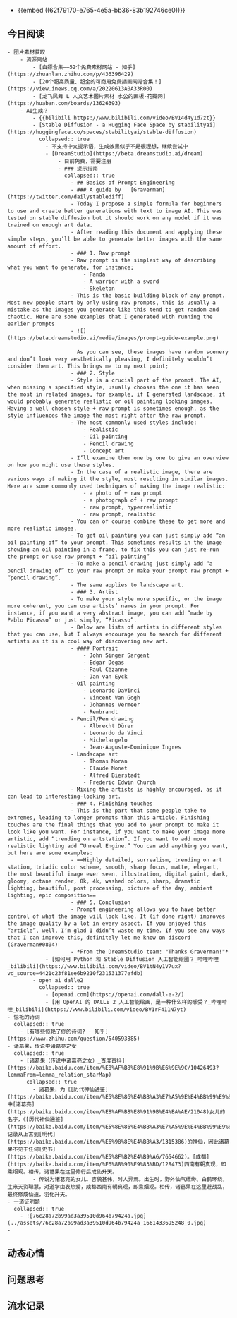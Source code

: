 - {{embed ((62f79170-e765-4e5a-bb36-83b192746ce0))}}
## 今日阅读
	- 图片素材获取
		- 资源网站
			- [白嫖合集——52个免费素材网站 - 知乎](https://zhuanlan.zhihu.com/p/436396429)
			- [20个超高质量、超全的可商用免费插画网站合集！](https://view.inews.qq.com/a/20220613A0A33R00)
			- [龙飞凤舞 L_人文艺术图片素材_水公的画板-花瓣网](https://huaban.com/boards/13626393)
		- AI生成？
			- {{bilibili https://www.bilibili.com/video/BV14d4y1d7zt}}
			- [Stable Diffusion - a Hugging Face Space by stabilityai](https://huggingface.co/spaces/stabilityai/stable-diffusion)
			  collapsed:: true
				- 不支持中文提示语，生成效果似乎不是很理想，继续尝试中
				- [DreamStudio](https://beta.dreamstudio.ai/dream)
					- 目前免费，需要注册
					- ### 提示指南
					  collapsed:: true
						- ## Basics of Prompt Engineering
						- ### A guide by   [Graverman](https://twitter.com/dailystablediff)
						- Today I propose a simple formula for beginners to use and create better generations with text to image AI. This was tested on stable diffusion but it should work on any model if it was trained on enough art data.
						- After reading this document and applying these simple steps, you’ll be able to generate better images with the same amount of effort.
						- ### 1. Raw prompt
						- Raw prompt is the simplest way of describing what you want to generate, for instance;
							- Panda
							- A warrior with a sword
							- Skeleton
						- This is the basic building block of any prompt. Most new people start by only using raw prompts, this is usually a mistake as the images you generate like this tend to get random and chaotic. Here are some examples that I generated with running the earlier prompts
						- ![](https://beta.dreamstudio.ai/media/images/prompt-guide-example.png)
						  
						  As you can see, these images have random scenery and don’t look very aesthetically pleasing, I definitely wouldn’t consider them art. This brings me to my next point;
						- ### 2. Style
						- Style is a crucial part of the prompt. The AI, when missing a specified style, usually chooses the one it has seen the most in related images, for example, if I generated landscape, it would probably generate realistic or oil painting looking images. Having a well chosen style + raw prompt is sometimes enough, as the style influences the image the most right after the raw prompt.
						- The most commonly used styles include:
							- Realistic
							- Oil painting
							- Pencil drawing
							- Concept art
						- I’ll examine them one by one to give an overview on how you might use these styles.
						- In the case of a realistic image, there are various ways of making it the style, most resulting in similar images. Here are some commonly used techniques of making the image realistic:
							- a photo of + raw prompt
							- a photograph of + raw prompt
							- raw prompt, hyperrealistic
							- raw prompt, realistic
						- You can of course combine these to get more and more realistic images.
						- To get oil painting you can just simply add “an oil painting of” to your prompt. This sometimes results in the image showing an oil painting in a frame, to fix this you can just re-run the prompt or use raw prompt + “oil painting”
						- To make a pencil drawing just simply add “a pencil drawing of” to your raw prompt or make your prompt raw prompt + “pencil drawing”.
						- The same applies to landscape art.
						- ### 3. Artist
						- To make your style more specific, or the image more coherent, you can use artists’ names in your prompt. For instance, if you want a very abstract image, you can add “made by Pablo Picasso” or just simply, “Picasso”.
						- Below are lists of artists in different styles that you can use, but I always encourage you to search for different artists as it is a cool way of discovering new art.
						- #### Portrait
							- John Singer Sargent
							- Edgar Degas
							- Paul Cézanne
							- Jan van Eyck
						- Oil painting
							- Leonardo DaVinci
							- Vincent Van Gogh
							- Johannes Vermeer
							- Rembrandt
						- Pencil/Pen drawing
							- Albrecht Dürer
							- Leonardo da Vinci
							- Michelangelo
							- Jean-Auguste-Dominique Ingres
						- Landscape art
							- Thomas Moran
							- Claude Monet
							- Alfred Bierstadt
							- Frederic Edwin Church
						- Mixing the artists is highly encouraged, as it can lead to interesting-looking art.
						- ### 4. Finishing touches
						- This is the part that some people take to extremes, leading to longer prompts than this article. Finishing touches are the final things that you add to your prompt to make it look like you want. For instance, if you want to make your image more artistic, add “trending on artstation”. If you want to add more realistic lighting add “Unreal Engine.” You can add anything you want, but here are some examples:
						- ==Highly detailed, surrealism, trending on art station, triadic color scheme, smooth, sharp focus, matte, elegant, the most beautiful image ever seen, illustration, digital paint, dark, gloomy, octane render, 8k, 4k, washed colors, sharp, dramatic lighting, beautiful, post processing, picture of the day, ambient lighting, epic composition==
						- ### 5. Conclusion
						- Prompt engineering allows you to have better control of what the image will look like. It (if done right) improves the image quality by a lot in every aspect. If you enjoyed this “article”, well, I’m glad I didn’t waste my time. If you see any ways that I can improve this, definitely let me know on discord (Graverman#0804)
						- *From the DreamStudio team: "Thanks Graverman!"*
				- [如何用 Python 和 Stable Diffusion 人工智能绘图？_哔哩哔哩_bilibili](https://www.bilibili.com/video/BV1tN4y1V7ux?vd_source=4421c23f81ee6b9210f231531377efdb)
			- open ai dalle2
			  collapsed:: true
				- [openai.com](https://openai.com/dall-e-2/)
				- [用 OpenAI 的 DALLE 2 人工智能绘画，是一种什么样的感受？_哔哩哔哩_bilibili](https://www.bilibili.com/video/BV1rF411N7yt)
	- 惊艳的诗词
	  collapsed:: true
		- [有哪些惊艳了你的诗词? - 知乎](https://www.zhihu.com/question/540593885)
	- 诸葛果，传说中诸葛亮之女
	  collapsed:: true
		- [诸葛果（传说中诸葛亮之女）_百度百科](https://baike.baidu.com/item/%E8%AF%B8%E8%91%9B%E6%9E%9C/10426493?lemmaFrom=lemma_relation_starMap)
		  collapsed:: true
			- 诸葛果，为《[历代神仙通鉴](https://baike.baidu.com/item/%E5%8E%86%E4%BB%A3%E7%A5%9E%E4%BB%99%E9%80%9A%E9%89%B4/2169900)》中[诸葛亮](https://baike.baidu.com/item/%E8%AF%B8%E8%91%9B%E4%BA%AE/21048)女儿的名字，《[历代神仙通鉴](https://baike.baidu.com/item/%E5%8E%86%E4%BB%A3%E7%A5%9E%E4%BB%99%E9%80%9A%E9%89%B4/2169900)》记录从上古到[明代](https://baike.baidu.com/item/%E6%98%8E%E4%BB%A3/1315386)的神仙，因此诸葛果不见于任何[史书](https://baike.baidu.com/item/%E5%8F%B2%E4%B9%A6/7654662)。[成都](https://baike.baidu.com/item/%E6%88%90%E9%83%BD/128473)西南有朝真观，即乘烟观。相传，诸葛果在这里修行后成仙升天。
			- 传说为诸葛亮的女儿。容貌甚伟，时人异焉。出生时，野外仙气缥缈、白鹤环绕，生来天资聪慧，对道学由衷热爱，成都西南有朝真观，即乘烟观。相传，诸葛果在这里避战乱，最终修成仙道，羽化升天。
	- 一道证明题
	  collapsed:: true
		- ![76c28a72b99ad3a39510d964b79424a.jpg](../assets/76c28a72b99ad3a39510d964b79424a_1661433695248_0.jpg)
	-
## 动态心情
## 问题思考
## 流水记录